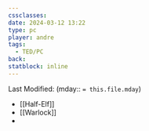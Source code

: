 ```yaml
---
cssclasses: 
date: 2024-03-12 13:22
type: pc
player: andre
tags:
  - TED/PC
back: 
statblock: inline
---
```

Last Modified: (mday:: `= this.file.mday`)

- [[Half-Elf]]
- [[Warlock]]
- 